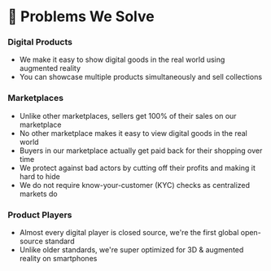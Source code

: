 # 🤔 Problems We Solve

### Digital Products

* We make it easy to show digital goods in the real world using augmented reality
* You can showcase multiple products simultaneously and sell collections

### Marketplaces

* Unlike other marketplaces, sellers get 100% of their sales on our marketplace
* No other marketplace makes it easy to view digital goods in the real world
* Buyers in our marketplace actually get paid back for their shopping over time
* We protect against bad actors by cutting off their profits and making it hard to hide
* We do not require know-your-customer (KYC) checks as centralized markets do

### Product Players

* Almost every digital player is closed source, we're the first global open-source standard
* Unlike older standards, we're super optimized for 3D & augmented reality on smartphones

